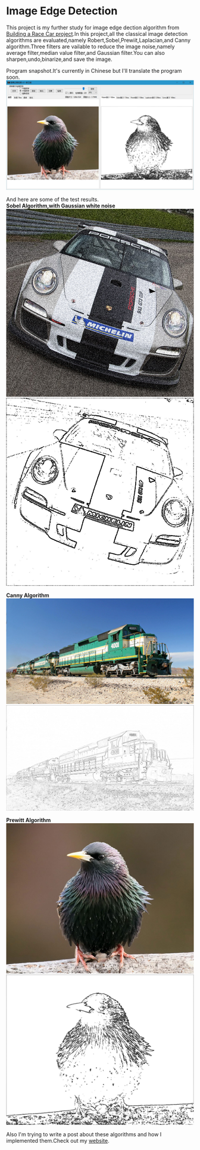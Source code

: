 # Image Edge Detection
This project is my further study for image edge dection algorithm from [Building a Race Car project](http://lichaoma.com/2015/11/17/self-balancing-smart-car-based-on-freescale-mc9s12x128/).In this project,all the classical image detection algorithms are evaluated,namely Robert,Sobel,Prewiit,Laplacian,and Canny algorithm.Three filters are vailable to reduce the image noise,namely average filter,median value filter,and Gaussian filter.You can also sharpen,undo,binarize,and save the image.  

Program snapshot.It's currently in Chinese but I'll translate the program soon.  
![alt tag](snapshot/software.jpg)  

And here are some of the test results.  
**Sobel Algorithm,with Gaussian white noise**
![alt tag](snapshot/test4_高斯噪声1.jpg)  
![alt tag](snapshot/edge/test4_高斯噪声1_sobel_bool.jpg)   

**Canny Algorithm**
![alt tag](snapshot/green-train-4001.jpg)  
![alt tag](snapshot/edge/green-train-4001_canny.jpg)  

**Prewitt Algorithm**
![alt tag](snapshot/07.jpg)  
![alt tag](snapshot/edge/07_prewitt_bool.jpg)  

Also I'm trying to write a post about these algorithms and how I implemented them.Check out my [website](http://lichaoma.com/).

